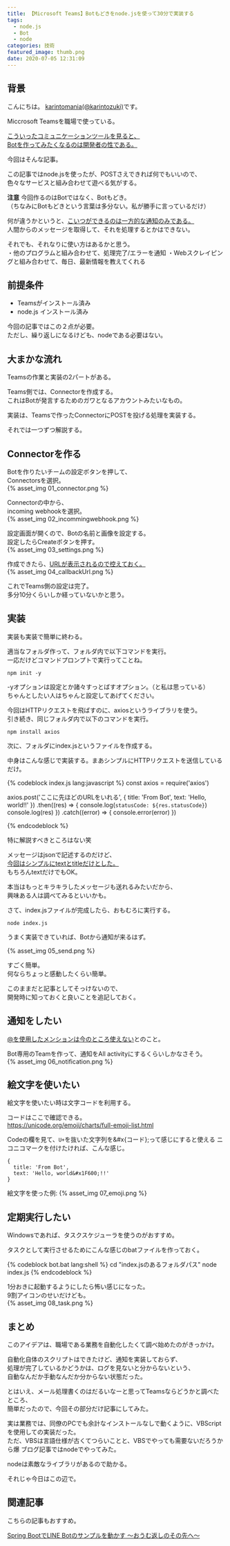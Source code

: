 ```yaml
---
title: 【Microsoft Teams】Botもどきをnode.jsを使って30分で実装する
tags:
  - node.js
  - Bot
  - node
categories: 技術
featured_image: thumb.png
date: 2020-07-05 12:31:09
---
```



## 背景
こんにちは。 [karintomania(@karintozuki)](https://twitter.com/karintozuki)です。  

Miccrosoft Teamsを職場で使っている。  

<u> こういったコミュニケーションツールを見ると、</u>  
<u>Botを作ってみたくなるのは開発者の性である。</u>

今回はそんな記事。  

<!-- more -->

この記事ではnode.jsを使ったが、POSTさえできれば何でもいいので、  
色々なサービスと組み合わせて遊べる気がする。  

**注意**
今回作るのはBotではなく、Botもどき。  
（ちなみにBotもどきという言葉は多分ない。私が勝手に言っているだけ）

何が違うかというと、<u>こいつができるのは一方的な通知のみである。</u>  
人間からのメッセージを取得して、それを処理するとかはできない。  

それでも、それなりに使い方はあるかと思う。  
・他のプログラムと組み合わせて、処理完了/エラーを通知
・Webスクレイピングと組み合わせて、毎日、最新情報を教えてくれる


## 前提条件
- Teamsがインストール済み
- node.js インストール済み

今回の記事ではこの２点が必要。  
ただし、繰り返しになるけども、nodeである必要はない。  

## 大まかな流れ
Teamsの作業と実装の2パートがある。  

Teams側では、Connectorを作成する。  
これはBotが発言するためのガワとなるアカウントみたいなもの。  

実装は、Teamsで作ったConnectorにPOSTを投げる処理を実装する。  

それでは一つずつ解説する。  

## Connectorを作る

Botを作りたいチームの設定ボタンを押して、  
Connectorsを選択。  
{% asset_img 01_connector.png %}

Connectorの中から、  
incoming webhookを選択。  
{% asset_img 02_incommingwebhook.png %}

設定画面が開くので、Botの名前と画像を設定する。  
設定したらCreateボタンを押す。  
{% asset_img 03_settings.png %}


作成できたら、<u>URLが表示されるので控えておく。</u>  
{% asset_img 04_callbackUrl.png %}

これでTeams側の設定は完了。  
多分10分くらいしか経っていないかと思う。  


## 実装
実装も実装で簡単に終わる。  

適当なフォルダ作って、フォルダ内で以下コマンドを実行。  
一応だけどコマンドプロンプトで実行ってことね。  
```
npm init -y
```

-yオプションは設定とか諸々すっとばすオプション。（と私は思っている）  
ちゃんとしたい人はちゃんと設定してあげてください。  

今回はHTTPリクエストを飛ばすのに、axiosというライブラリを使う。  
引き続き、同じフォルダ内で以下のコマンドを実行。  
```
npm install axios
```

次に、フォルダにindex.jsというファイルを作成する。  

中身はこんな感じで実装する。まあシンプルにHTTPリクエストを送信しているだけ。  

{% codeblock index.js lang:javascript %}
const axios = require('axios') 

axios.post('ここに先ほどのURLをいれる',
{
  title: 'From Bot',
  text: 'Hello, world!!'
})
.then((res) => {
  console.log(`statusCode: ${res.statusCode}`)
  console.log(res)
})
.catch((error) => {
  console.error(error)
})

{% endcodeblock %}


特に解説すべきところはない笑

メッセージはjsonで記述するのだけど、  
<u>今回はシンプルにtextとtitleだけとした。</u>  
もちろんtextだけでもOK。  

本当はもっとキラキラしたメッセージも送れるみたいだから、  
興味ある人は調べてみるといいかも。  


さて、index.jsファイルが完成したら、おもむろに実行する。  
```
node index.js
```

うまく実装できていれば、Botから通知が来るはず。  

{% asset_img 05_send.png %}

すごく簡単。  
何ならちょっと感動したくらい簡単。  

このままだと記事としてそっけないので、  
開発時に知っておくと良いことを追記しておく。  

## 通知をしたい
<u>@を使用したメンションは今のところ使えない</u>とのこと。  

Bot専用のTeamを作って、通知をAll activityにするくらいしかなさそう。  
{% asset_img 06_notification.png %} 

## 絵文字を使いたい
絵文字を使いたい時は文字コードを利用する。  

コードはここで確認できる。  
https://unicode.org/emoji/charts/full-emoji-list.html

Codeの欄を見て、`U+`を抜いた文字列を&#x{コード};って感じにすると使える
ニコニコマークを付けたければ、こんな感じ。  
```
{
  title: 'From Bot',
  text: 'Hello, world&#x1F600;!!'
}
```

絵文字を使った例: 
{% asset_img 07_emoji.png %} 

## 定期実行したい
Windowsであれば、タスクスケジューラを使うのがおすすめ。  

タスクとして実行させるためにこんな感じのbatファイルを作っておく。

{% codeblock bot.bat lang:shell %}
cd "index.jsのあるフォルダパス"
node index.js
{% endcodeblock %}

1分おきに起動するようにしたら怖い感じになった。  
9割アイコンのせいだけども。  
{% asset_img 08_task.png %} 

## まとめ
このアイデアは、職場である業務を自動化したくて調べ始めたのがきっかけ。  

自動化自体のスクリプトはできたけど、通知を実装しておらず、  
処理が完了しているかどうかは、ログを見ないと分からないという、  
自動なんだか手動なんだか分からない状態だった。  

とはいえ、メール処理書くのはだるいなーと思ってTeamsならどうかと調べたところ、  
簡単だったので、今回その部分だけ記事にしてみた。  

実は業務では、同僚のPCでも余計なインストールなしで動くように、VBScriptを使用しての実装だった。  
ただ、VBSは言語仕様が古くてつらいことと、VBSでやっても需要ないだろうから爆
ブログ記事ではnodeでやってみた。  

nodeは素敵なライブラリがあるので助かる。  

それじゃ今日はこの辺で。  

## 関連記事
こちらの記事もおすすめ。  

[Spring BootでLINE Botのサンプルを動かす 〜おうむ返しのその先へ〜](/2020/04/2020-0408-linebot/)